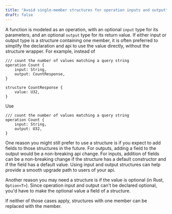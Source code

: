 ```yaml
---
title: "Avoid single-member structures for operation inputs and output"
draft: false
---
```


A function is modeled as an operation, with an optional `input` type 
for its parameters, and an optional `output` type for its return value.
If either input or output type is a structure containing one member, it
is often preferred to simplify the declaration and api to use the value directly,
without the structure wrapper. For example, instead of 

```text
/// count the number of values matching a query string
operation Count {
    input: String,
    output: CountResponse,
}

structure CountResponse {
    value: U32,
}
```

Use
```text
/// count the number of values matching a query string
operation Count {
    input: String,
    output: U32,
}
```

One reason you might still prefer to use a structure is if you expect to add fields to those structures in the future. For outputs, adding a field to the output would be a non-breaking api change. For inputs, addition of fields can be a non-breaking change if the structure has a default constructor and if the field has a default value. Using input and output structures can help provide a smooth upgrade path to users of your api.

Another reason you may need a structure is if the value is optional (in Rust, `Option<T>`). Since operation input and output can't be declared optional, you'd have to make the optional value a field of a structure.

If neither of those cases apply, structures with one member can be replaced with the member.





